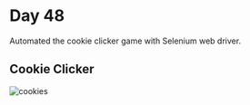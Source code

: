 # Day 48

Automated the cookie clicker game with Selenium web driver.

## Cookie Clicker

![cookies](cookies.gif)
